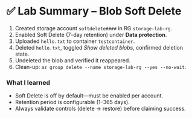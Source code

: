 # ✅ Lab Summary – Blob Soft Delete

1. Created storage account `softdelete####` in RG `storage-lab-rg`.
2. Enabled Soft Delete (7-day retention) under **Data protection**.
3. Uploaded `hello.txt` to container `testcontainer`.
4. Deleted `hello.txt`, toggled *Show deleted blobs*, confirmed deletion state.
5. Undeleted the blob and verified it reappeared.
6. Clean-up: `az group delete --name storage-lab-rg --yes --no-wait`.

### What I learned
- Soft Delete is off by default—must be enabled per account.
- Retention period is configurable (1–365 days).
- Always validate controls (delete → restore) before claiming success.
